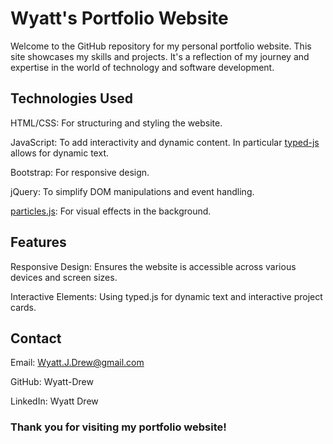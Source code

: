 # Wyatt's Portfolio Website

Welcome to the GitHub repository for my personal portfolio website. This site showcases my skills and projects. It's a reflection of my journey and expertise in the world of technology and software development.


## Technologies Used

HTML/CSS: For structuring and styling the website.

JavaScript: To add interactivity and dynamic content. In particular [typed-js](https://mattboldt.com/demos/typed-js/) allows for dynamic text.

Bootstrap: For responsive design.

jQuery: To simplify DOM manipulations and event handling.

[particles.js](https://vincentgarreau.com/particles.js/): For visual effects in the background.  


## Features

Responsive Design: Ensures the website is accessible across various devices and screen sizes.

Interactive Elements: Using typed.js for dynamic text and interactive project cards.


## Contact

Email: Wyatt.J.Drew@gmail.com

GitHub: Wyatt-Drew

LinkedIn: Wyatt Drew


### Thank you for visiting my portfolio website!
